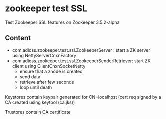 # zookeeper test SSL
Test Zookeeper SSL features on Zookeeper 3.5.2-alpha

## Content
* com.adioss.zookeeper.test.ssl.ZookeeperServer : start a ZK server using NettyServerCnxnFactory
* com.adioss.zookeeper.test.ssl.ZookeeperSenderRetriever: start ZK client using ClientCnxnSocketNetty
  * ensure that a znode is created
  * send data
  * retrieve after few seconds
  * loop until death

Keystores contain keypair generated for CN=localhost (cert req signed by a CA created using keytool (ca.jks))

Trustores contain CA certificate
